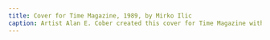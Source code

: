 ```yaml
---
title: Cover for Time Magazine, 1989, by Mirko Ilic
caption: Artist Alan E. Cober created this cover for Time Magazine with ink, gouache and cut printed paper on paper. It measures 36.8cm x 27.3cm (14 1/2" x 10 3/4"). It draws upon visual references to the Vitruvian Man by Leonardo da Vinci, displaying a well-proportioned body of a white woman under a gavel to symbolize the submission of a woman’s right to her own body to the courts. Courtesy of the National Portrait Gallery, Smithsonian Institution
---
```

